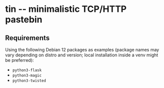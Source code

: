 tin -- minimalistic TCP/HTTP pastebin
=====================================

Requirements
------------

Using the following Debian 12 packages as examples (package names may vary
depending on distro and version; local installation inside a venv might be
preferred):

* `python3-flask`
* `python3-magic`
* `python3-twisted`
